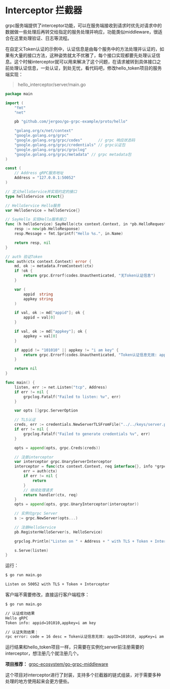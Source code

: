 # Interceptor 拦截器

grpc服务端提供了interceptor功能，可以在服务端接收到请求时优先对请求中的数据做一些处理后再转交给指定的服务处理并响应，功能类似middleware，很适合在这里处理验证、日志等流程。

在自定义Token认证的示例中，认证信息是由每个服务中的方法处理并认证的，如果有大量的接口方法，这种姿势就太不优雅了，每个接口实现都要先处理认证信息。这个时候interceptor就可以用来解决了这个问题，在请求被转到具体接口之前处理认证信息，一处认证，到处无忧，看代码吧，修改hello_token项目的服务端实现：

> hello_interceptor/server/main.go

```go
package main

import (
	"fmt"
	"net"

	pb "github.com/jergoo/go-grpc-example/proto/hello"

	"golang.org/x/net/context"
	"google.golang.org/grpc"
	"google.golang.org/grpc/codes"       // grpc 响应状态码
	"google.golang.org/grpc/credentials" // grpc认证包
	"google.golang.org/grpc/grpclog"
	"google.golang.org/grpc/metadata" // grpc metadata包
)

const (
	// Address gRPC服务地址
	Address = "127.0.0.1:50052"
)

// 定义helloService并实现约定的接口
type helloService struct{}

// HelloService Hello服务
var HelloService = helloService{}

// SayHello 实现Hello服务接口
func (h helloService) SayHello(ctx context.Context, in *pb.HelloRequest) (*pb.HelloResponse, error) {
	resp := new(pb.HelloResponse)
	resp.Message = fmt.Sprintf("Hello %s.", in.Name)

	return resp, nil
}

// auth 验证Token
func auth(ctx context.Context) error {
	md, ok := metadata.FromContext(ctx)
	if !ok {
		return grpc.Errorf(codes.Unauthenticated, "无Token认证信息")
	}

	var (
		appid  string
		appkey string
	)

	if val, ok := md["appid"]; ok {
		appid = val[0]
	}

	if val, ok := md["appkey"]; ok {
		appkey = val[0]
	}

	if appid != "101010" || appkey != "i am key" {
		return grpc.Errorf(codes.Unauthenticated, "Token认证信息无效: appid=%s, appkey=%s", appid, appkey)
	}

	return nil
}

func main() {
	listen, err := net.Listen("tcp", Address)
	if err != nil {
		grpclog.Fatalf("Failed to listen: %v", err)
	}

	var opts []grpc.ServerOption

	// TLS认证
	creds, err := credentials.NewServerTLSFromFile("../../keys/server.pem", "../../keys/server.key")
	if err != nil {
		grpclog.Fatalf("Failed to generate credentials %v", err)
	}

	opts = append(opts, grpc.Creds(creds))

	// 注册interceptor
	var interceptor grpc.UnaryServerInterceptor
	interceptor = func(ctx context.Context, req interface{}, info *grpc.UnaryServerInfo, handler grpc.UnaryHandler) (resp interface{}, err error) {
		err = auth(ctx)
		if err != nil {
			return
		}
		// 继续处理请求
		return handler(ctx, req)
	}
	opts = append(opts, grpc.UnaryInterceptor(interceptor))

	// 实例化grpc Server
	s := grpc.NewServer(opts...)

	// 注册HelloService
	pb.RegisterHelloServer(s, HelloService)

	grpclog.Println("Listen on " + Address + " with TLS + Token + Interceptor")

	s.Serve(listen)
}
```

运行：

```sh
$ go run main.go

Listen on 50052 with TLS + Token + Interceptor
```

客户端不需要修改，直接运行客户端程序：

```sh
$ go run main.go

// 认证成功结果
Hello gRPC
Token info: appid=101010,appkey=i am key

// 认证失败结果：
rpc error: code = 16 desc = Token认证信息无效: appID=101010, appKey=i am not key
```

运行结果和hello_token项目一样，只需要在实例化server前注册需要的interceptor，想注册几个就注册几个。

**项目推荐：**  [grpc-ecosystem/go-grpc-middleware](https://github.com/grpc-ecosystem/go-grpc-middleware)

这个项目对interceptor进行了封装，支持多个拦截器的链式组装，对于需要多种处理的地方使用起来会更方便些。

